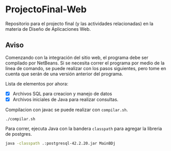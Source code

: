 # ProjectoFinal-Web

Repositorio para el projecto final (y las actividades relacionadas) en la materia
de Diseño de Aplicaciones Web.

## Aviso

Comenzando con la integración del sitio web, el programa debe ser compilado por NetBeans.
Si se necesita correr el programa por medio de la linea de comando, se puede realizar con los pasos siguientes, pero tome en cuenta que serán de una versión anterior del programa.

Lista de elementos por ahora:
- [X] Archivos SQL para creacion y manejo de datos
- [X] Archivos iniciales de Java para realizar consultas.

Compilacion con javac se puede realizar con `compilar.sh`.
```
./compilar.sh
```

Para correr, ejecuta Java con la bandera `classpath` para agregar la libreria de postgres.
```bash
java -classpath .:postgresql-42.2.20.jar MainBDj
```